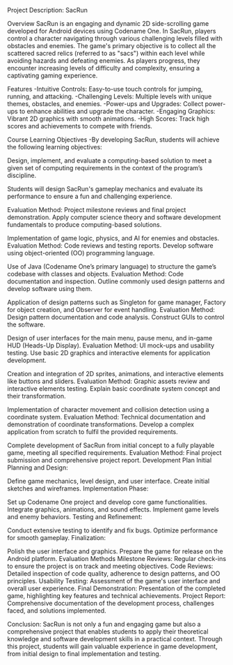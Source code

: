 Project Description: SacRun

Overview
SacRun is an engaging and dynamic 2D side-scrolling game developed for Android devices using Codename One. In SacRun, players control a character navigating through various challenging levels filled with obstacles and enemies. The game's primary objective is to collect all the scattered sacred relics (referred to as "sacs") within each level while avoiding hazards and defeating enemies. As players progress, they encounter increasing levels of difficulty and complexity, ensuring a captivating gaming experience.

Features
-Intuitive Controls: Easy-to-use touch controls for jumping, running, and attacking.
-Challenging Levels: Multiple levels with unique themes, obstacles, and enemies.
-Power-ups and Upgrades: Collect power-ups to enhance abilities and upgrade the character.
-Engaging Graphics: Vibrant 2D graphics with smooth animations.
-High Scores: Track high scores and achievements to compete with friends.

Course Learning Objectives
-By developing SacRun, students will achieve the following learning objectives:

Design, implement, and evaluate a computing-based solution to meet a given set of computing requirements in the context of the program’s discipline.

Students will design SacRun's gameplay mechanics and evaluate its performance to ensure a fun and challenging experience.

Evaluation Method: Project milestone reviews and final project demonstration.
Apply computer science theory and software development fundamentals to produce computing-based solutions.

Implementation of game logic, physics, and AI for enemies and obstacles.
Evaluation Method: Code reviews and testing reports.
Develop software using object-oriented (OO) programming language.

Use of Java (Codename One’s primary language) to structure the game’s codebase with classes and objects.
Evaluation Method: Code documentation and inspection.
Outline commonly used design patterns and develop software using them.

Application of design patterns such as Singleton for game manager, Factory for object creation, and Observer for event handling.
Evaluation Method: Design pattern documentation and code analysis.
Construct GUIs to control the software.

Design of user interfaces for the main menu, pause menu, and in-game HUD (Heads-Up Display).
Evaluation Method: UI mock-ups and usability testing.
Use basic 2D graphics and interactive elements for application development.

Creation and integration of 2D sprites, animations, and interactive elements like buttons and sliders.
Evaluation Method: Graphic assets review and interactive elements testing.
Explain basic coordinate system concept and their transformation.

Implementation of character movement and collision detection using a coordinate system.
Evaluation Method: Technical documentation and demonstration of coordinate transformations.
Develop a complex application from scratch to fulfil the provided requirements.

Complete development of SacRun from initial concept to a fully playable game, meeting all specified requirements.
Evaluation Method: Final project submission and comprehensive project report.
Development Plan
Initial Planning and Design:

Define game mechanics, level design, and user interface.
Create initial sketches and wireframes.
Implementation Phase:

Set up Codename One project and develop core game functionalities.
Integrate graphics, animations, and sound effects.
Implement game levels and enemy behaviors.
Testing and Refinement:

Conduct extensive testing to identify and fix bugs.
Optimize performance for smooth gameplay.
Finalization:

Polish the user interface and graphics.
Prepare the game for release on the Android platform.
Evaluation Methods
Milestone Reviews: Regular check-ins to ensure the project is on track and meeting objectives.
Code Reviews: Detailed inspection of code quality, adherence to design patterns, and OO principles.
Usability Testing: Assessment of the game's user interface and overall user experience.
Final Demonstration: Presentation of the completed game, highlighting key features and technical achievements.
Project Report: Comprehensive documentation of the development process, challenges faced, and solutions implemented.

Conclusion:
SacRun is not only a fun and engaging game but also a comprehensive project that enables students to apply their theoretical knowledge and software development skills in a practical context. Through this project, students will gain valuable experience in game development, from initial design to final implementation and testing.
